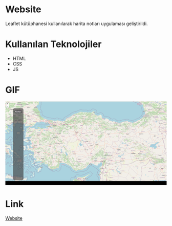 # Website

Leaflet kütüphanesi kullanılarak harita notları uygulaması geliştirildi.

# Kullanılan Teknolojiler

- HTML
- CSS
- JS

# GIF

![](img/GIF.gif)

# Link

[Website](https://663628542788c4ea801f41e1--dainty-tapioca-e9520c.netlify.app/)
